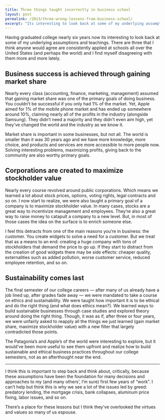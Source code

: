 ```yaml
---
title: Three things taught incorrectly in business school
layout: post
permalink: /2013/three-wrong-lessons-from-business-school/
excerpt: "Its interesting to look back at some of my underlying assumptions and teachings from college. I found three themes that I disagree with more and more lately."
---
```

Having graduated college nearly six years now its interesting to look back at some of my underlying assumptions and teachings. There are three that I think anyone would agree are consistently applied at schools all over the United States (and perhaps the world) and I find myself disagreeing with them more and more lately.

## Business success is achieved through gaining market share

Nearly every class (accounting, finance, marketing, management) assumed that gaining market share was one of the primary goals of doing business. You couldn&#8217;t be successful if you only had 1% of the market. Yet, Apple aimed for 1% of the mobile phone market and has ended up somewhere around 10%, claiming nearly all of the profits in the industry (alongside Samsung). They didn&#8217;t need a majority and they didn&#8217;t even aim high, yet they&#8217;ve changed the world and the industry as we know it.

Market share is important in some businesses, but not all. The world is smaller than it was 30 years ago and we have more knowledge, more choice, and products and services are more accessible to more people now. Solving interesting problems, maximizing profits, giving back to the community are also worthy primary goals.

## Corporations are created to maximize stockholder value

Nearly every course revolved around public corporations. Which means we learned a lot about stock prices, options, voting rights, legal contracts and so on. I now start to realize, we were also taught a primary goal of a company is to maximize stockholder value. In many cases, stocks are a great way to incentivize management and employees. They&#8217;re also a great way to raise money to catapult a company to a new level. But, in most of those cases the idea on the surface is to enrich someone else.

I feel this detracts from one of the main reasons you&#8217;re in business: the customer. You create widgets to solve a need for a customer. But we treat that as a means to an end: creating a huge company with tons of stockholders that demand the price to go up. If they start to distract from the creation of good widgets there may be side effects: cheaper quality, externalities such as added pollution, worse customer service, reduced employee retention, and so on.

## Sustainability comes last

The final semester of our college careers — after many of us already have a job lined up, after grades fade away — we were mandated to take a course on ethics and sustainability. We were taught how important it is to be ethical and do the right thing (and what does ethics mean?). We learned ways to build sustainable businesses through case studies and explored theory around doing the right thing. Though, it was as if, after three or four years, we were unfairly asked to reapply all the things we just learned (gain market share, maximize stockholder value) with a new filter that largely contradicted those points.

The Patagonia&#8217;s and Apple&#8217;s of the world were interesting to explore, but it would&#8217;ve been more useful to see them upfront and realize how to build sustainable and ethical business practices throughout our college semesters, not as an afterthought near the end.

* * *

I think this is important to step back and think about, critically, because these assumptions have been the foundation for many decisions and approaches to my (and many others&#8217;, I&#8217;m sure) first few years of &#8220;work&#8221;. I can&#8217;t help but think this is why we see a lot of the issues led by greed: predatory lending, the mortgage crisis, bank collapses, aluminum price fixing, labor issues, and so on.

There&#8217;s a place for these lessons but I think they&#8217;ve overlooked the virtues and values so many of us espouse.